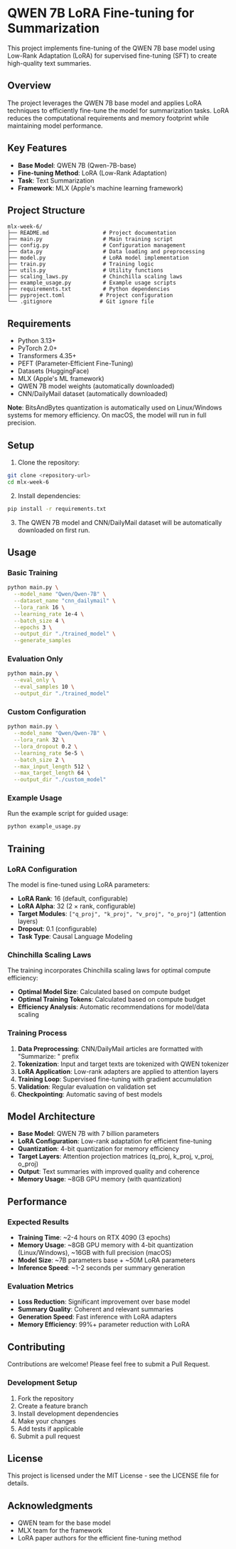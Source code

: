 # QWEN 7B LoRA Fine-tuning for Summarization

This project implements fine-tuning of the QWEN 7B base model using Low-Rank Adaptation (LoRA) for supervised fine-tuning (SFT) to create high-quality text summaries.

## Overview

The project leverages the QWEN 7B base model and applies LoRA techniques to efficiently fine-tune the model for summarization tasks. LoRA reduces the computational requirements and memory footprint while maintaining model performance.

## Key Features

- **Base Model**: QWEN 7B (Qwen-7B-base)
- **Fine-tuning Method**: LoRA (Low-Rank Adaptation)
- **Task**: Text Summarization
- **Framework**: MLX (Apple's machine learning framework)

## Project Structure

```
mlx-week-6/
├── README.md                 # Project documentation
├── main.py                   # Main training script
├── config.py                 # Configuration management
├── data.py                   # Data loading and preprocessing
├── model.py                  # LoRA model implementation
├── train.py                  # Training logic
├── utils.py                  # Utility functions
├── scaling_laws.py           # Chinchilla scaling laws
├── example_usage.py          # Example usage scripts
├── requirements.txt          # Python dependencies
├── pyproject.toml           # Project configuration
└── .gitignore               # Git ignore file
```

## Requirements

- Python 3.13+
- PyTorch 2.0+
- Transformers 4.35+
- PEFT (Parameter-Efficient Fine-Tuning)
- Datasets (HuggingFace)
- MLX (Apple's ML framework)
- QWEN 7B model weights (automatically downloaded)
- CNN/DailyMail dataset (automatically downloaded)

**Note**: BitsAndBytes quantization is automatically used on Linux/Windows systems for memory efficiency. On macOS, the model will run in full precision.

## Setup

1. Clone the repository:
```bash
git clone <repository-url>
cd mlx-week-6
```

2. Install dependencies:
```bash
pip install -r requirements.txt
```

3. The QWEN 7B model and CNN/DailyMail dataset will be automatically downloaded on first run.

## Usage

### Basic Training

```bash
python main.py \
  --model_name "Qwen/Qwen-7B" \
  --dataset_name "cnn_dailymail" \
  --lora_rank 16 \
  --learning_rate 1e-4 \
  --batch_size 4 \
  --epochs 3 \
  --output_dir "./trained_model" \
  --generate_samples
```

### Evaluation Only

```bash
python main.py \
  --eval_only \
  --eval_samples 10 \
  --output_dir "./trained_model"
```

### Custom Configuration

```bash
python main.py \
  --model_name "Qwen/Qwen-7B" \
  --lora_rank 32 \
  --lora_dropout 0.2 \
  --learning_rate 5e-5 \
  --batch_size 2 \
  --max_input_length 512 \
  --max_target_length 64 \
  --output_dir "./custom_model"
```

### Example Usage

Run the example script for guided usage:

```bash
python example_usage.py
```

## Training

### LoRA Configuration

The model is fine-tuned using LoRA parameters:
- **LoRA Rank**: 16 (default, configurable)
- **LoRA Alpha**: 32 (2 × rank, configurable)
- **Target Modules**: `["q_proj", "k_proj", "v_proj", "o_proj"]` (attention layers)
- **Dropout**: 0.1 (configurable)
- **Task Type**: Causal Language Modeling

### Chinchilla Scaling Laws

The training incorporates Chinchilla scaling laws for optimal compute efficiency:
- **Optimal Model Size**: Calculated based on compute budget
- **Optimal Training Tokens**: Calculated based on compute budget
- **Efficiency Analysis**: Automatic recommendations for model/data scaling

### Training Process

1. **Data Preprocessing**: CNN/DailyMail articles are formatted with "Summarize: " prefix
2. **Tokenization**: Input and target texts are tokenized with QWEN tokenizer
3. **LoRA Application**: Low-rank adapters are applied to attention layers
4. **Training Loop**: Supervised fine-tuning with gradient accumulation
5. **Validation**: Regular evaluation on validation set
6. **Checkpointing**: Automatic saving of best models

## Model Architecture

- **Base Model**: QWEN 7B with 7 billion parameters
- **LoRA Configuration**: Low-rank adaptation for efficient fine-tuning
- **Quantization**: 4-bit quantization for memory efficiency
- **Target Layers**: Attention projection matrices (q_proj, k_proj, v_proj, o_proj)
- **Output**: Text summaries with improved quality and coherence
- **Memory Usage**: ~8GB GPU memory (with quantization)

## Performance

### Expected Results

- **Training Time**: ~2-4 hours on RTX 4090 (3 epochs)
- **Memory Usage**: ~8GB GPU memory with 4-bit quantization (Linux/Windows), ~16GB with full precision (macOS)
- **Model Size**: ~7B parameters base + ~50M LoRA parameters
- **Inference Speed**: ~1-2 seconds per summary generation

### Evaluation Metrics

- **Loss Reduction**: Significant improvement over base model
- **Summary Quality**: Coherent and relevant summaries
- **Generation Speed**: Fast inference with LoRA adapters
- **Memory Efficiency**: 99%+ parameter reduction with LoRA

## Contributing

Contributions are welcome! Please feel free to submit a Pull Request.

### Development Setup

1. Fork the repository
2. Create a feature branch
3. Install development dependencies
4. Make your changes
5. Add tests if applicable
6. Submit a pull request

## License

This project is licensed under the MIT License - see the LICENSE file for details.

## Acknowledgments

- QWEN team for the base model
- MLX team for the framework
- LoRA paper authors for the efficient fine-tuning method 